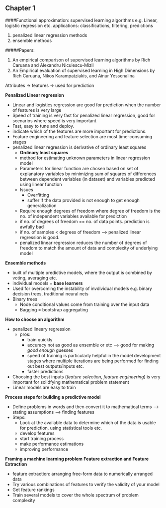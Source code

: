 ## Chapter 1
####Functional approximation: 
supervised learning algorithms e.g. Linear, logistic regression etc.
applications: classifications, filtering, predictions

1. penalized linear regression methods
2. ensemble methods

#####Papers: 
1. An empirical comparison of supervised learning algorithms by Rich Caruana and Alexandru Niculescu-Mizil
2. An Empirical evaluation of supervised learning in High Dimensions by Rich Caruana, Nikos Karampatziakis, and Ainur Yessenalina


Attributes -> features -> used for prediction

**Penalized Linear regression**
* Linear and logistics regression are good for prediction when the number of features is very large
* Speed of training is very fast for penalized linear regression, good for scenarios where speed is very important
* Fast, easy to tune and deploy.   
* indicate which of the features are more important for predictions. 
* Feature engineering and feature selection are most time-consuming stages
* penalized linear regression is derivative of ordinary least squares 
    * **Ordinary least squares**
    * method for estimating unknown parameters in linear regression model
    * Parameters for linear function are chosen based on set of explanatory variables by minimizing sum of squares of differences between dependent variables (in dataset) and variables predicted using linear function
    * Issues
        * Overfitting
        * suffer if the data provided is not enough to get enough generalization
    * Require enough degrees of freedom where degree of freedom is the no. of independent variables available for prediction
    * if no. of degrees of freedom == no. of data points. prediction is awfully bad
    * if no. of samples < degrees of freedom --> penalized linear regression is good. 
    * penalized linear regression reduces the number of degrees of freedom to match the amount of data and complexity of underlying model

**Ensemble methods**
* built of multiple predictive models, where the output is combined by voting, averaging etc.
* individual models = **base learners**
* Used for overcoming the instability of invdividual models e.g. binary decision trees, traditional neural nets
* Binary trees
    * Node conditional values come from training over the input data
    * Bagging = bootstrap aggregating

**How to choose an algorithm**
* penalized lineary regression 
    * pros:
        * train quickly
        * accuracy not as good as ensemble or etc --> good for making _good enough_ guesses
        * speed of training is particularly helpful in the model development stages where multiple iterations are being performed for finding out best outputs/inputs etc.
        * faster predictions
* Choosing the best inputs (_feature selection_, _feature engineering_) is very important for solidfying mathematical problem statement
* Linear models are easy to train

**Process steps for building a predictive model**
* Define problems in words and then convert it to mathematical terms --> stating assumptions --> finding features 
* Steps:
    * Look at the available data to determine which of the data is usable for prediction, using statistical tools etc.
    * develop features
    * start training process
    * make performance estimations
    * improving performance
    
**Framing a machine learning problem**
**Feature extraction and Feature Extraction**
* feature extraction: arranging free-form data to numerically arranged data
* Try various combinations of features to verify the validity of your model
* Get feature rankings
* Train several models to cover the whole spectrum of problem complexity 

 
